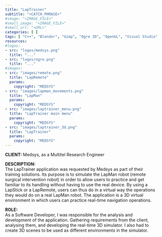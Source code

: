 ```yaml
---
title: "LapTrainer"
subtitle: "<CATCH_PHRASE>"
#image: "<IMAGE_FILE>"
#small_image: "<IMAGE_FILE>"
#small_url: "<URL>"
categories: [ ]
tags: [ "C++", "Blender", "Gimp", "Ogre 3D", "OpenGL", "Visual Studio" ]
resources:
#logos:
- src: "logos/medsys.png"
  title: "..."
- src: "logos/ogre.png"
  title: "..."
#images:
- src: "images/remote.png"
  title: "LapRemote"
  params:
    copyright: "MEDSYS"
- src: "images/lapman_movements.png"
  title: "LapMan"
  params:
    copyright: "MEDSYS"
- src: "images/laptrainer_menu.png"
  title: "LapTrainer main menu"
  params:
    copyright: "MEDSYS"
- src: "images/laptrainer_3d.png"
  title: "LapTrainer"
  params:
    copyright: "MEDSYS"
---
```


<b>CLIENT:</b> Medsys, as a Multitel Research Engineer<br>

<b>DESCRIPTION:</b><br>
The LapTrainer application was requested by Medsys as part of their training solutions.
Its purpose is to simulate the LapMan robot (remote surgical intervention robot) in order to allow users to practice and get familiar to its handling without having to use the real device. By using a LapStick or a LapRemote, users can thus do in a virtual way the operations they would do on a real LapMan robot.
The application is a 3D virtual environment in which users can practice real-time navigation operations.

<b>ROLE:</b><br>
As a Software Developer, I was responsible for the analysis and development of the application.
Gathering requirements from the client, analysing them, and developing the real-time 3D simulator.
I also had to create 3D scenes to be used as different environments in the simulator.

